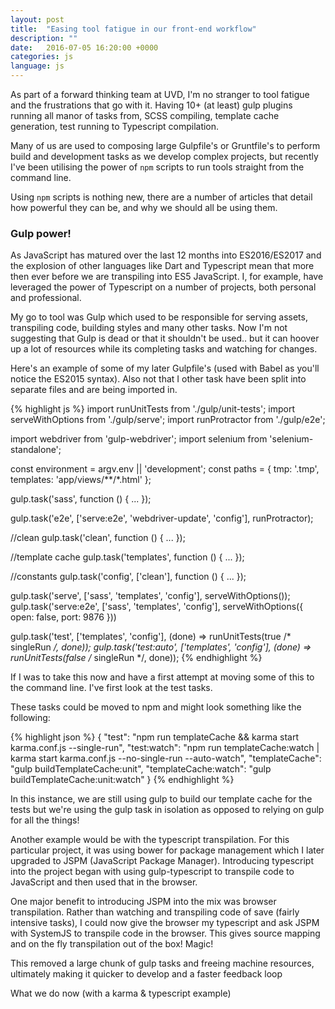 ```yaml
---
layout: post
title:  "Easing tool fatigue in our front-end workflow"
description: ""
date:   2016-07-05 16:20:00 +0000
categories: js
language: js
---
```


As part of a forward thinking team at UVD, I'm no stranger to tool fatigue and the frustrations that go with it. Having 10+ (at least) gulp plugins running all manor of tasks from, SCSS compiling, template cache generation, test running to Typescript compilation.

Many of us are used to composing large Gulpfile's or Gruntfile's to perform build and development tasks as we develop complex projects, but recently I've been utilising the power of `npm` scripts to run tools straight from the command line.

Using `npm` scripts is nothing new, there are a number of articles that detail how powerful they can be, and why we should all be using them.

### Gulp power!

As JavaScript has matured over the last 12 months into ES2016/ES2017 and the explosion of other languages like Dart and Typescript mean that more then ever before we are transpiling into ES5 JavaScript. I, for example, have leveraged the power of Typescript on a number of projects, both personal and professional.

My go to tool was Gulp which used to be responsible for serving assets, transpiling code, building styles and many other tasks. Now I'm not suggesting that Gulp is dead or that it shouldn't be used.. but it can hoover up a lot of resources while its completing tasks and watching for changes.

Here's an example of some of my later Gulpfile's (used with Babel as you'll notice the ES2015 syntax). Also not that I other task have been split into separate files and are being imported in.

{% highlight js %}
import runUnitTests from './gulp/unit-tests';
import serveWithOptions from './gulp/serve';
import runProtractor from './gulp/e2e';

import webdriver from 'gulp-webdriver';
import selenium from 'selenium-standalone';


const environment = argv.env || 'development';
const paths = {
    tmp: '.tmp',
    templates: 'app/views/**/*.html'
};

gulp.task('sass', function () {
    ...
});

gulp.task('e2e', ['serve:e2e', 'webdriver-update', 'config'], runProtractor);

//clean
gulp.task('clean', function () {
    ...
});

//template cache
gulp.task('templates', function () {
    ...
});

//constants
gulp.task('config', ['clean'], function () {
    ...
});

gulp.task('serve', ['sass', 'templates', 'config'], serveWithOptions());
gulp.task('serve:e2e', ['sass', 'templates', 'config'], serveWithOptions({ open: false, port: 9876 }))

gulp.task('test', ['templates', 'config'], (done) => runUnitTests(true /* singleRun */, done));
gulp.task('test:auto', ['templates', 'config'], (done) => runUnitTests(false /* singleRun */, done));
{% endhighlight %}

If I was to take this now and have a first attempt at moving some of this to the command line. I've first look at the test tasks.

These tasks could be moved to npm and might look something like the following:

{% highlight json %}
{
    "test": "npm run templateCache && karma start karma.conf.js --single-run",
    "test:watch": "npm run templateCache:watch | karma start karma.conf.js --no-single-run --auto-watch",
    "templateCache": "gulp buildTemplateCache:unit",
    "templateCache:watch": "gulp buildTemplateCache:unit:watch"
}
{% endhighlight %}

In this instance, we are still using gulp to build our template cache for the tests but we're using the gulp task in isolation as opposed to relying on gulp for all the things!

Another example would be with the typescript transpilation. For this particular project, it was using bower for package management which I later upgraded to JSPM (JavaScript Package Manager). Introducing typescript into the project began with using gulp-typescript to transpile code to JavaScript and then used that in the browser.

One major benefit to introducing JSPM into the mix was browser transpilation. Rather than watching and transpiling code of save (fairly intensive tasks), I could now give the browser my typescript and ask JSPM with SystemJS to transpile code in the browser. This gives source mapping and on the fly transpilation out of the box! Magic!

This removed a large chunk of gulp tasks and freeing machine resources, ultimately making it quicker to develop and a faster feedback loop


What we do now (with a karma & typescript example)
